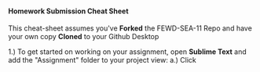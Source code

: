 #### Homework Submission Cheat Sheet

This cheat-sheet assumes you've **Forked** the FEWD-SEA-11 Repo and have your own copy **Cloned** to your Github Desktop

1.) To get started on working on your assignment, open **Sublime Text** and add the "Assignment" folder to your project view:
  a.) Click 
